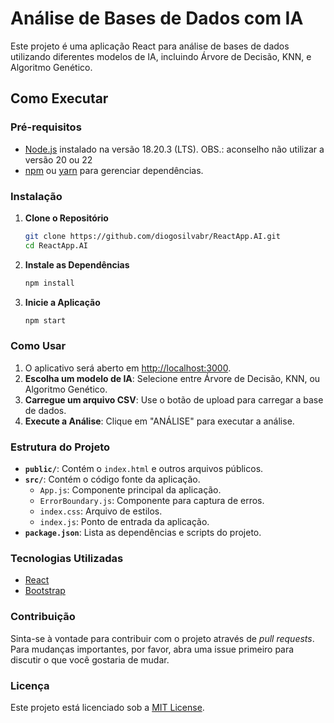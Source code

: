 # Análise de Bases de Dados com IA

Este projeto é uma aplicação React para análise de bases de dados utilizando diferentes modelos de IA, incluindo Árvore de Decisão, KNN, e Algoritmo Genético.

## Como Executar

### Pré-requisitos

- [Node.js](https://nodejs.org) instalado na versão 18.20.3 (LTS). OBS.: aconselho não utilizar a versão 20 ou 22
- [npm](https://www.npmjs.com/) ou [yarn](https://yarnpkg.com/) para gerenciar dependências.

### Instalação

1. **Clone o Repositório**

    ```bash
    git clone https://github.com/diogosilvabr/ReactApp.AI.git
    cd ReactApp.AI
    ```

2. **Instale as Dependências**

    ```bash
    npm install
    ```

3. **Inicie a Aplicação**

    ```bash
    npm start
    ```
### Como Usar

1. O aplicativo será aberto em [http://localhost:3000](http://localhost:3000).
2. **Escolha um modelo de IA**: Selecione entre Árvore de Decisão, KNN, ou Algoritmo Genético.
3. **Carregue um arquivo CSV**: Use o botão de upload para carregar a base de dados.
4. **Execute a Análise**: Clique em "ANÁLISE" para executar a análise.

### Estrutura do Projeto

- **`public/`**: Contém o `index.html` e outros arquivos públicos.
- **`src/`**: Contém o código fonte da aplicação.
  - `App.js`: Componente principal da aplicação.
  - `ErrorBoundary.js`: Componente para captura de erros.
  - `index.css`: Arquivo de estilos.
  - `index.js`: Ponto de entrada da aplicação.
- **`package.json`**: Lista as dependências e scripts do projeto.

### Tecnologias Utilizadas

- [React](https://reactjs.org/)
- [Bootstrap](https://getbootstrap.com/)

### Contribuição

Sinta-se à vontade para contribuir com o projeto através de *pull requests*. Para mudanças importantes, por favor, abra uma issue primeiro para discutir o que você gostaria de mudar.

### Licença

Este projeto está licenciado sob a [MIT License](LICENSE).
